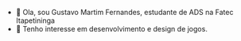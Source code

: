 - 👋 Ola, sou Gustavo Martim Fernandes, estudante de ADS na Fatec Itapetininga
- 👀 Tenho interesse em desenvolvimento e design de jogos.



